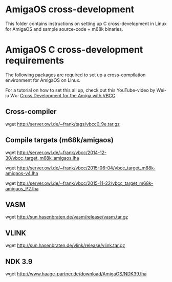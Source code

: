 # AmigaOS cross-development

This folder contains instructions on setting up C cross-development in Linux for AmigaOS and sample source-code + m68k binaries.

# AmigaOS C cross-development requirements

The following packages are required to set up a cross-compilation environment for AmigaOS on Linux.

For a tutorial on how to set this all up, check out this YouTube-video by Wei-ju Wu:
[Cross Development for the Amiga with VBCC](https://www.youtube.com/watch?v=vFV0oEyY92I&ab_channel=Wei-juWu)

## Cross-compiler
wget http://server.owl.de/~frank/tags/vbcc0_9e.tar.gz

## Compile targets (m68k/amigaos)
wget http://server.owl.de/~frank/vbcc/2014-12-30/vbcc_target_m68k_amigaos.lha

wget http://server.owl.de/~frank/vbcc/2015-06-04/vbcc_target_m68k-amigaos-v4.lha

wget http://server.owl.de/~frank/vbcc/2015-11-22/vbcc_target_m68k-amigaos_P2.lha

## VASM
wget http://sun.hasenbraten.de/vasm/release/vasm.tar.gz

## VLINK
wget http://sun.hasenbraten.de/vlink/release/vlink.tar.gz

## NDK 3.9
wget http://www.haage-partner.de/download/AmigaOS/NDK39.lha
